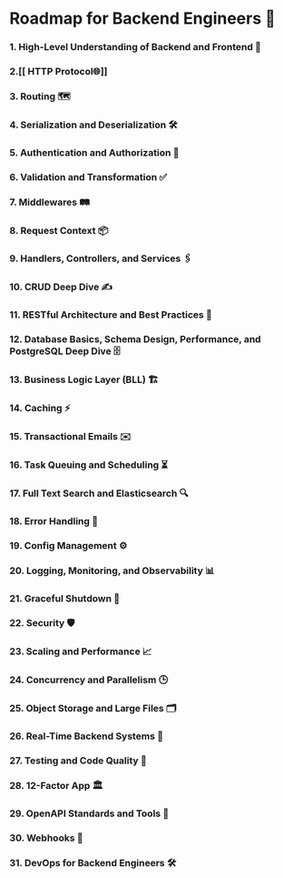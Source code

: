
# Roadmap for Backend Engineers 🚀

### 1. **High-Level Understanding of Backend and Frontend** 🔗

### 2.[[ HTTP Protocol🌐]]

### 3. **Routing** 🗺️

### 4. **Serialization and Deserialization** 🛠️

### 5. **Authentication and Authorization** 🔑

### 6. **Validation and Transformation** ✅

### 7. **Middlewares** 🛤️

### 8. **Request Context** 📦

### 9. **Handlers, Controllers, and Services** 🖇️

### 10. **CRUD Deep Dive** ✍️

### 11. **RESTful Architecture and Best Practices** 📜

### 12. **Database Basics, Schema Design, Performance, and PostgreSQL Deep Dive** 🗄️

### 13. **Business Logic Layer (BLL)** 🏗️

### 14. **Caching** ⚡

### 15. **Transactional Emails** ✉️

### 16. **Task Queuing and Scheduling** ⏳

### 17. **Full Text Search and Elasticsearch** 🔍

### 18. **Error Handling** 🚨

### 19. **Config Management** ⚙️

### 20. **Logging, Monitoring, and Observability** 📊

### 21. **Graceful Shutdown** 🛑

### 22. **Security** 🛡️

### 23. **Scaling and Performance** 📈

### 24. **Concurrency and Parallelism** 🕒

### 25. **Object Storage and Large Files** 🗂️

### 26. **Real-Time Backend Systems** 📡

### 27. **Testing and Code Quality** 🧪

### 28. **12-Factor App** 🏛️

### 29. **OpenAPI Standards and Tools** 📜

### 30. **Webhooks** 🔔

### 31. **DevOps for Backend Engineers** 🛠️
